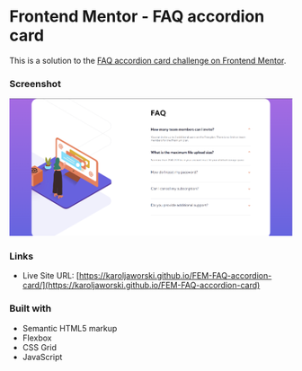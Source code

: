 # Frontend Mentor - FAQ accordion card

This is a solution to the [FAQ accordion card challenge on Frontend Mentor](https://www.frontendmentor.io/challenges/faq-accordion-card-XlyjD0Oam/hub). 

### Screenshot

![](./images/fac-ss.png)

### Links

- Live Site URL: [https://karoljaworski.github.io/FEM-FAQ-accordion-card/](https://karoljaworski.github.io/FEM-FAQ-accordion-card)

### Built with

- Semantic HTML5 markup
- Flexbox
- CSS Grid
- JavaScript

